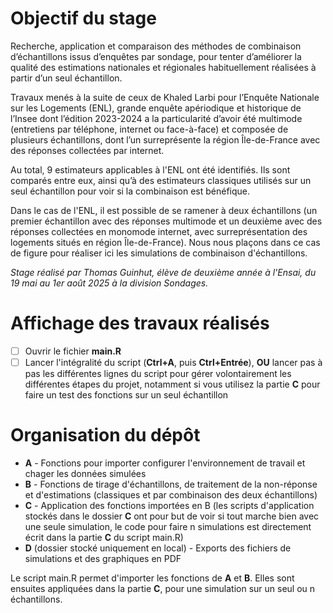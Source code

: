 # Objectif du stage

Recherche, application et comparaison des méthodes de combinaison d’échantillons issus d’enquêtes par sondage, pour tenter d’améliorer la qualité des estimations nationales et régionales habituellement réalisées à partir d’un seul échantillon.

Travaux menés à la suite de ceux de Khaled Larbi pour l’Enquête Nationale sur les Logements (ENL), grande enquête apériodique et historique de l’Insee dont l’édition 2023-2024 a la particularité d’avoir été multimode (entretiens par téléphone, internet ou face-à-face) et composée de plusieurs échantillons, dont l’un surreprésente la région Île-de-France avec des réponses collectées par internet.

Au total, 9 estimateurs applicables à l'ENL ont été identifiés. Ils sont comparés entre eux, ainsi qu’à des estimateurs classiques utilisés sur un seul échantillon pour voir si la combinaison est bénéfique.

Dans le cas de l'ENL, il est possible de se ramener à deux échantillons (un premier échantillon avec des réponses multimode et un deuxième avec des réponses collectées en monomode internet, avec surreprésentation des logements situés en région Île-de-France). Nous nous plaçons dans ce cas de figure pour réaliser ici les simulations de combinaison d'échantillons.

*Stage réalisé par Thomas Guinhut, élève de deuxième année à l'Ensai, du 19 mai au 1er août 2025 à la division Sondages.*

# Affichage des travaux réalisés

- [ ] Ouvrir le fichier **main.R**
- [ ] Lancer l'intégralité du script (**Ctrl+A**, puis **Ctrl+Entrée**), **OU** lancer pas à pas les différentes lignes du script pour gérer volontairement les différentes étapes du projet, notamment si vous utilisez la partie **C** pour faire un test des fonctions sur un seul échantillon

# Organisation du dépôt

- **A** - Fonctions pour importer configurer l'environnement de travail et chager les données simulées
- **B** - Fonctions de tirage d'échantillons, de traitement de la non-réponse et d'estimations (classiques et par combinaison des deux échantillons)
- **C** - Application des fonctions importées en B (les scripts d'application stockés dans le dossier **C** ont pour but de voir si tout marche bien avec une seule simulation, le code pour faire n simulations est directement écrit dans la partie **C** du script main.R)
- **D** (dossier stocké uniquement en local) - Exports des fichiers de simulations et des graphiques en PDF

Le script main.R permet d'importer les fonctions de **A** et **B**. Elles sont ensuites appliquées dans la partie **C**, pour une simulation sur un seul ou n échantillons.